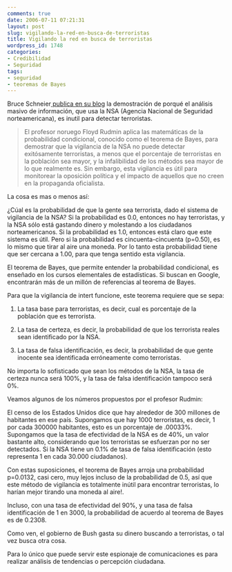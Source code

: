 ```yaml
---
comments: true
date: 2006-07-11 07:21:31
layout: post
slug: vigilando-la-red-en-busca-de-terroristas
title: Vigilando la red en busca de terroristas
wordpress_id: 1748
categories:
- Credibilidad
- Seguridad
tags:
- seguridad
- teoremas de Bayes
---
```


Bruce Schneier[ publica en su blog](http://replay.web.archive.org/20071017001140/http://www.schneier.com/blog/archives/2006/07/terrorists_data.html) la demostración de porqué el análisis masivo de información, que usa la NSA (Agencia Nacional de Seguridad norteamericana), es inutil para detectar terroristas.


> El profesor noruego Floyd Rudmin aplica las matemáticas de la probabilidad condicional, conocido como el teorema de Bayes, para demostrar que la vigilancia de la NSA no puede detectar exitósamente terroristas, a menos que el porcentaje de terroristas en la población sea mayor, y la infalibilidad de los métodos sea mayor de lo que realmente es. Sin embargo, esta vigilancia es útil para monitorear la oposición política y el impacto de aquellos que no creen en la propaganda oficialista.


La cosa es mas o menos así:

¿Cúal es la probabilidad de que la gente sea terrorista, dado el sistema de vigilancia de la NSA? Si la probabilidad es 0.0, entonces no hay terroristas, y la NSA sólo está gastando dinero y molestando a los ciudadanos norteamericanos. Si la probabilidad es 1.0, entonces está claro que este sistema es útil. Pero si la probabilidad es cincuenta-cincuenta (p=0.50), es lo mismo que tirar al aire una moneda. Por lo tanto esta probabilidad tiene que ser cercana a 1.00, para que tenga sentido esta vigilancia.

El teorema de Bayes, que permite entender la probabilidad condicional, es enseñado en los cursos elementales de estadísticas. Si buscan en Google, encontrarán más de un millón de referencias al teorema de Bayes.

Para que la vigilancia de intert funcione, este teorema requiere que se sepa:



	
  1. La tasa base para terroristas, es decir, cual es porcentaje de la población que es terrorista.

	
  2. La tasa de certeza, es decir, la probabilidad de que los terrorista reales sean identificado por la NSA.

	
  3. La tasa de falsa identificación, es decir, la probabilidad de que gente inocente sea identificada erróneamente como terroristas.


No importa lo sofisticado que sean los métodos de la NSA, la tasa de certeza nunca será 100%, y la tasa de falsa identificación tampoco será 0%.

Veamos algunos de los números propuestos por el profesor Rudmin:

El censo de los Estados Unidos dice que hay alrededor de 300 millones de habitantes en ese país. Supongamos que hay 1000 terroristas, es decir, 1 por cada 300000 habitantes, esto es un porcentaje de .00033%. Supongamos que la tasa de efectividad de la NSA es de 40%, un valor bastante alto, considerando que los terroristas se esfuerzan por no ser detectados. Si la NSA tiene un 0.1% de tasa de falsa identificación (esto representa 1 en cada 30.000 ciudadanos).

Con estas suposiciones, el teorema de Bayes arroja una probabilidad p=0.0132, casi cero, muy lejos incluso de la probabilidad de 0.5, así que este método de vigilancia es totalmente inútil para encontrar terroristas, lo harían mejor tirando una moneda al aire!.

Incluso, con una tasa de efectividad del 90%, y una tasa de falsa identificación de 1 en 3000, la probabilidad de acuerdo al teorema de Bayes es de 0.2308.

Como ven, el gobierno de Bush gasta su dinero buscando a terroristas, o tal vez busca otra cosa.

Para lo único que puede servir este espionaje de comunicaciones es para realizar análisis de tendencias o percepción ciudadana.


